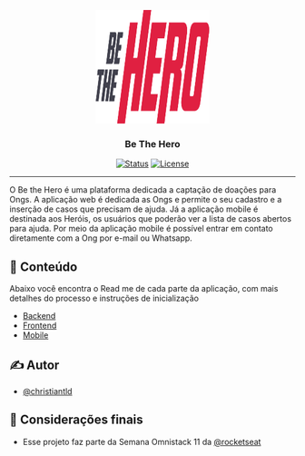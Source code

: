 <p align="center">
  <a href="" rel="noopener">
 <img width=200px height=200px src="./frontend/src/assets/logo.svg" alt="Project logo"></a>
</p>

<h3 align="center">Be The Hero</h3>

<div align="center">

[![Status](https://img.shields.io/badge/status-active-success.svg)]()
[![License](https://img.shields.io/badge/license-MIT-blue.svg)](/LICENSE)

</div>

---

<p align="justified"> O Be the Hero é uma plataforma dedicada a captação de doações para Ongs. A aplicação web é dedicada as Ongs e permite o seu cadastro e a inserção de casos que precisam de ajuda. Já a aplicação mobile é destinada aos Heróis, os usuários que poderão ver a lista de casos abertos para ajuda. Por meio da aplicação mobile é possível entrar em contato diretamente com a Ong por e-mail ou Whatsapp.
    <br> 
</p>

## 📝 Conteúdo
Abaixo você encontra o Read me de cada parte da aplicação, com mais detalhes do processo e instruções de inicialização

- [Backend](/backend)
- [Frontend](/frontend)
- [Mobile](/mobile)

## ✍️ Autor

- [@christiantld](https://github.com/christiantld)

## 🎉 Considerações finais

- Esse projeto faz parte da Semana Omnistack 11 da [@rocketseat](https://rocketseat.com.br/)
